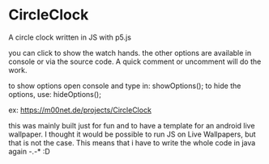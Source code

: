 # CircleClock
A circle clock written in JS with p5.js

you can click to show the watch hands.
the other options are available in console or via the source code. A quick comment or uncomment will do the work.

to show options open console and type in: showOptions();
to hide the options, use: hideOptions();


ex: https://m00net.de/projects/CircleClock


this was mainly built just for fun and to have a template for an android live wallpaper.
I thought it would be possible to run JS on Live Wallpapers, but that is not the case. 
This means that i have to write the whole code in java again -.-*  :D
